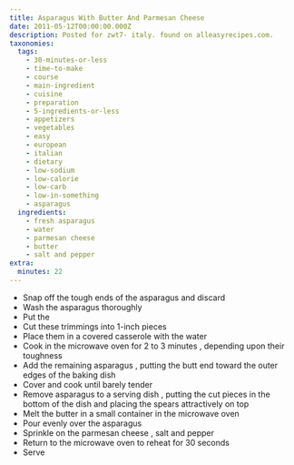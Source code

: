 ```yaml
---
title: Asparagus With Butter And Parmesan Cheese
date: 2011-05-12T00:00:00.000Z
description: Posted for zwt7- italy. found on alleasyrecipes.com.
taxonomies:
  tags:
    - 30-minutes-or-less
    - time-to-make
    - course
    - main-ingredient
    - cuisine
    - preparation
    - 5-ingredients-or-less
    - appetizers
    - vegetables
    - easy
    - european
    - italian
    - dietary
    - low-sodium
    - low-calorie
    - low-carb
    - low-in-something
    - asparagus
  ingredients:
    - fresh asparagus
    - water
    - parmesan cheese
    - butter
    - salt and pepper
extra:
  minutes: 22
---
```

 - Snap off the tough ends of the asparagus and discard
 - Wash the asparagus thoroughly
 - Put the
 - Cut these trimmings into 1-inch pieces
 - Place them in a covered casserole with the water
 - Cook in the microwave oven for 2 to 3 minutes , depending upon their toughness
 - Add the remaining asparagus , putting the butt end toward the outer edges of the baking dish
 - Cover and cook until barely tender
 - Remove asparagus to a serving dish , putting the cut pieces in the bottom of the dish and placing the spears attractively on top
 - Melt the butter in a small container in the microwave oven
 - Pour evenly over the asparagus
 - Sprinkle on the parmesan cheese , salt and pepper
 - Return to the microwave oven to reheat for 30 seconds
 - Serve
